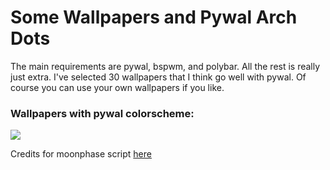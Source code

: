 # Some Wallpapers and Pywal Arch Dots
The main requirements are pywal, bspwm, and polybar. All the rest is really just extra.
I've selected 30 wallpapers that I think go well with pywal. Of course you can use your own wallpapers if you like.
### Wallpapers with pywal colorscheme:
![](rice.gif)

Credits for moonphase script [here](https://gist.github.com/miklb/ed145757971096565723)
